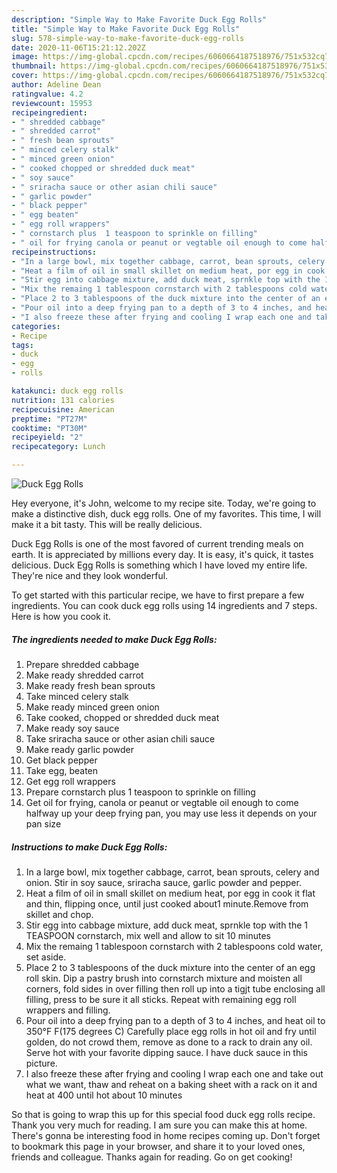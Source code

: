 ```yaml
---
description: "Simple Way to Make Favorite Duck Egg Rolls"
title: "Simple Way to Make Favorite Duck Egg Rolls"
slug: 578-simple-way-to-make-favorite-duck-egg-rolls
date: 2020-11-06T15:21:12.202Z
image: https://img-global.cpcdn.com/recipes/6060664187518976/751x532cq70/duck-egg-rolls-recipe-main-photo.jpg
thumbnail: https://img-global.cpcdn.com/recipes/6060664187518976/751x532cq70/duck-egg-rolls-recipe-main-photo.jpg
cover: https://img-global.cpcdn.com/recipes/6060664187518976/751x532cq70/duck-egg-rolls-recipe-main-photo.jpg
author: Adeline Dean
ratingvalue: 4.2
reviewcount: 15953
recipeingredient:
- " shredded cabbage"
- " shredded carrot"
- " fresh bean sprouts"
- " minced celery stalk"
- " minced green onion"
- " cooked chopped or shredded duck meat"
- " soy sauce"
- " sriracha sauce or other asian chili sauce"
- " garlic powder"
- " black pepper"
- " egg beaten"
- " egg roll wrappers"
- " cornstarch plus  1 teaspoon to sprinkle on filling"
- " oil for frying canola or peanut or vegtable oil enough to come halfway up your deep  frying pan you may use less it depends on your pan size"
recipeinstructions:
- "In a large bowl, mix together cabbage, carrot, bean sprouts, celery and onion. Stir in soy sauce,  sriracha sauce, garlic powder and pepper."
- "Heat a film of oil in small skillet on medium heat, por egg in cook it flat and thin, flipping once, until just cooked about1 minute.Remove from skillet and chop."
- "Stir egg into cabbage mixture, add duck meat, sprnkle top with the 1 TEASPOON cornstarch, mix well and allow to sit 10 minutes"
- "Mix the remaing 1 tablespoon cornstarch with 2 tablespoons cold water, set aside."
- "Place 2 to 3 tablespoons of the duck mixture into the center of an egg roll skin. Dip a pastry brush into cornstarch mixture and moisten all corners, fold sides in over filling then roll up into a tigjt tube enclosing all filling, press to be sure it all sticks. Repeat with remaining egg roll wrappers and filling."
- "Pour oil into a deep frying pan to a depth of 3 to 4 inches, and heat oil to 350°F F(175 degrees C) Carefully place egg rolls in hot oil and fry until golden, do not crowd them, remove as done to a rack to drain any oil. Serve hot with your favorite dipping sauce. I have duck sauce in this picture."
- "I also freeze these after frying and cooling I wrap each one and take out what we want, thaw and reheat on a baking sheet with a rack on it and heat at 400 until hot about 10 minutes"
categories:
- Recipe
tags:
- duck
- egg
- rolls

katakunci: duck egg rolls 
nutrition: 131 calories
recipecuisine: American
preptime: "PT27M"
cooktime: "PT30M"
recipeyield: "2"
recipecategory: Lunch

---
```



![Duck Egg Rolls](https://img-global.cpcdn.com/recipes/6060664187518976/751x532cq70/duck-egg-rolls-recipe-main-photo.jpg)

Hey everyone, it's John, welcome to my recipe site. Today, we're going to make a distinctive dish, duck egg rolls. One of my favorites. This time, I will make it a bit tasty. This will be really delicious.



Duck Egg Rolls is one of the most favored of current trending meals on earth. It is appreciated by millions every day. It is easy, it's quick, it tastes delicious. Duck Egg Rolls is something which I have loved my entire life. They're nice and they look wonderful.


To get started with this particular recipe, we have to first prepare a few ingredients. You can cook duck egg rolls using 14 ingredients and 7 steps. Here is how you cook it.

<!--inarticleads1-->

##### The ingredients needed to make Duck Egg Rolls:

1. Prepare  shredded cabbage
1. Make ready  shredded carrot
1. Make ready  fresh bean sprouts
1. Take  minced celery stalk
1. Make ready  minced green onion
1. Take  cooked, chopped or shredded duck meat
1. Make ready  soy sauce
1. Take  sriracha sauce or other asian chili sauce
1. Make ready  garlic powder
1. Get  black pepper
1. Take  egg, beaten
1. Get  egg roll wrappers
1. Prepare  cornstarch plus  1 teaspoon to sprinkle on filling
1. Get  oil for frying, canola or peanut or vegtable oil enough to come halfway up your deep  frying pan, you may use less it depends on your pan size




<!--inarticleads2-->

##### Instructions to make Duck Egg Rolls:

1. In a large bowl, mix together cabbage, carrot, bean sprouts, celery and onion. Stir in soy sauce,  sriracha sauce, garlic powder and pepper.
1. Heat a film of oil in small skillet on medium heat, por egg in cook it flat and thin, flipping once, until just cooked about1 minute.Remove from skillet and chop.
1. Stir egg into cabbage mixture, add duck meat, sprnkle top with the 1 TEASPOON cornstarch, mix well and allow to sit 10 minutes
1. Mix the remaing 1 tablespoon cornstarch with 2 tablespoons cold water, set aside.
1. Place 2 to 3 tablespoons of the duck mixture into the center of an egg roll skin. Dip a pastry brush into cornstarch mixture and moisten all corners, fold sides in over filling then roll up into a tigjt tube enclosing all filling, press to be sure it all sticks. Repeat with remaining egg roll wrappers and filling.
1. Pour oil into a deep frying pan to a depth of 3 to 4 inches, and heat oil to 350°F F(175 degrees C) Carefully place egg rolls in hot oil and fry until golden, do not crowd them, remove as done to a rack to drain any oil. Serve hot with your favorite dipping sauce. I have duck sauce in this picture.
1. I also freeze these after frying and cooling I wrap each one and take out what we want, thaw and reheat on a baking sheet with a rack on it and heat at 400 until hot about 10 minutes




So that is going to wrap this up for this special food duck egg rolls recipe. Thank you very much for reading. I am sure you can make this at home. There's gonna be interesting food in home recipes coming up. Don't forget to bookmark this page in your browser, and share it to your loved ones, friends and colleague. Thanks again for reading. Go on get cooking!
